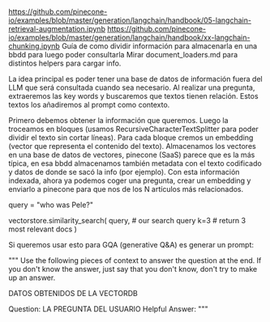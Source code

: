 https://github.com/pinecone-io/examples/blob/master/generation/langchain/handbook/05-langchain-retrieval-augmentation.ipynb
https://github.com/pinecone-io/examples/blob/master/generation/langchain/handbook/xx-langchain-chunking.ipynb
Guía de como dividir información para almacenarla en una bbdd para luego poder consultarla
Mirar document_loaders.md para distintos helpers para cargar info.

La idea principal es poder tener una base de datos de información fuera del LLM que será consultada cuando sea necesario.
Al realizar una pregunta, extraeremos las key words y buscaremos que textos tienen relación.
Estos textos los añadiremos al prompt como contexto.


Primero debemos obtener la información que queremos.
Luego la troceamos en bloques (usamos RecursiveCharacterTextSplitter para poder dividir el texto sin cortar líneas).
Para cada bloque cremos un embedding (vector que representa el contenido del texto).
Almacenamos los vectores en una base de datos de vectores, pinecone (SaaS) parece que es la más típica, en esa bbdd almacenamos también metadata con el texto codificado y datos de donde se sacó la info (por ejemplo).
Con esta información indexada, ahora ya podemos coger una pregunta, crear un embedding y enviarlo a pinecone para que nos de los N artículos más relacionados.

query = "who was Pele?"

vectorstore.similarity_search(
    query,  # our search query
    k=3  # return 3 most relevant docs
)

Si queremos usar esto para GQA (generative Q&A) es generar un prompt:

"""
Use the following pieces of context to answer the question at the end. If you don't know the answer, just say that you don't know, don't try to make up an answer.

DATOS OBTENIDOS DE LA VECTORDB

Question: LA PREGUNTA DEL USUARIO
Helpful Answer:
"""
